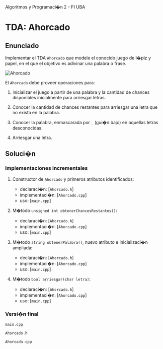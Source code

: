 Algoritmos y Programaci�n 2 - FI UBA

# TDA: Ahorcado

## Enunciado

Implementar el TDA `Ahorcado` que modele el conocido juego de l�piz y papel, 
en el que el objetivo es adivinar una palabra o frase.

![Ahorcado][ahorcado]

El `Ahorcado` debe proveer operaciones para:

1. Inicializar el juego a partir de una palabra y la cantidad de chances disponibles
   inicialmente para arriesgar letras.
   
2. Conocer la cantidad de chances restantes para arriesgar una letra que no
   exista en la palabra.
   
3. Conocer la palabra, enmascarada por `_` (gui�n bajo) en aquellas letras
   desconocidas.
   
4. Arriesgar una letra.
   
## Soluci�n

### Implementaciones incrementales

1. Constructor de `Ahorcado` y primeros atributos identificados:
    * declaraci�n: [`Ahorcado.h`]
    * implementaci�n: [`Ahorcado.cpp`]
    * uso: [`main.cpp`]
    
2. M�todo `unsigned int obtenerChancesRestantes()`:
    * declaraci�n: [`Ahorcado.h`]
    * implementaci�n: [`Ahorcado.cpp`]
    * uso: [`main.cpp`]

3. M�todo `string obtenerPalabra()`, nuevo atributo e inicializaci�n ampliada:
    * declaraci�n: [`Ahorcado.h`]
    * implementaci�n: [`Ahorcado.cpp`]
    * uso: [`main.cpp`]

4. M�todo `bool arriesgar(char letra)`:
    * declaraci�n: [`Ahorcado.h`]
    * implementaci�n: [`Ahorcado.cpp`]
    * uso: [`main.cpp`]

### Versi�n final

`main.cpp`

`Ahorcado.h`

`Ahorcado.cpp`

[ahorcado]: http://upload.wikimedia.org/wikipedia/commons/5/5f/Ahoracado_%28juego%29_-_2.gif "Ahorcado"